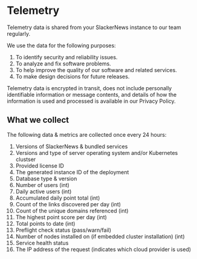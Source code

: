 # Telemetry

Telemetry data is shared from your SlackerNews instance to our team regularly.

We use the data for the following purposes:

1. To identify security and reliability issues.
2. To analyze and fix software problems.
3. To help improve the quality of our software and related services.
4. To make design decisions for future releases.

Telemetry data is encrypted in transit, does not include personally identifiable information or message contents, and details of how the information is used and processed is available in our Privacy Policy.

## What we collect

The following data & metrics are collected once every 24 hours:

1. Versions of SlackerNews & bundled services
2. Versions and type of server operating system and/or Kubernetes clustser
3. Provided license ID
4. The generated instance ID of the deployment
5. Database type & version
6. Number of users (int)
7. Daily active users (int)
8. Accumulated daily point total (int)
9.  Count of the links discovered per day (int)
10. Count of the unique domains referenced (int)
11. The highest point score per day (int)
12. Total points to date (int)
13. Preflight check status (pass/warn/fail)
14. Number of nodes installed on (if embedded cluster installation) (int)
15. Service health status
16. The IP address of the request (indicates which cloud provider is used)
   